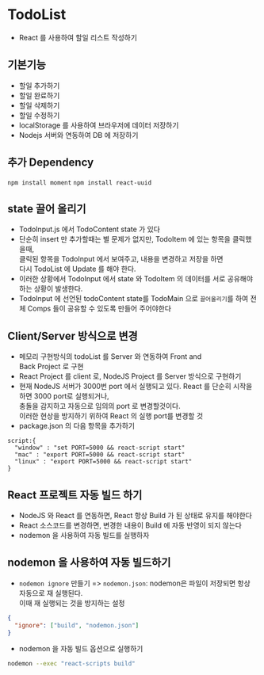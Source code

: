 # TodoList

- React 를 사용하여 할일 리스트 작성하기

## 기본기능

- 할일 추가하기
- 할일 완료하기
- 할일 삭제하기
- 할일 수정하기
- localStorage 를 사용하여 브라우저에 데이터 저장하기
- Nodejs 서버와 연동하여 DB 에 저장하기

## 추가 Dependency

`npm install moment`
`npm install react-uuid`

## state 끌어 올리기

- TodoInput.js 에서 TodoContent state 가 있다
- 단순히 insert 만 추가할때는 별 문제가 없지만, TodoItem 에 있는 항목을 클릭했을때,  
  클릭된 항목을 TodoInput 에서 보여주고, 내용을 변경하고 저장을 하면  
  다시 TodoList 에 Update 를 해야 한다.
- 이러한 상황에서 TodoInput 에서 state 와 TodoItem 의 데이터를 서로 공유해야 하는 상황이 발생한다.
- TodoInput 에 선언된 todoContent state를 TodoMain 으로 `끌어올리기`를 하여 전체 Comps 들이 공유할 수 있도록 만들어 주어야한다

## Client/Server 방식으로 변경

- 메모리 구현방식의 todoList 를 Server 와 연동하여 Front and  
  Back Project 로 구현
- React Project 를 client 로, NodeJS Project 를 Server 방식으로 구현하기
- 현재 NodeJS 서버가 3000번 port 에서 실행되고 있다. React 를 단순히 시작을 하면 3000 port로 실행되거나,  
  충돌을 감지하고 자동으로 임의의 port 로 변경할것이다.  
  이러한 현상을 방지하기 위하여 React 의 실행 port를 변경할 것
- package.json 의 다음 항목을 추가하기

```
script:{
  "window" : "set PORT=5000 && react-script start"
  "mac" : "export PORT=5000 && react-script start"
  "linux" : "export PORT=5000 && react-script start"
}
```

## React 프로젝트 자동 빌드 하기

- NodeJS 와 React 를 연동하면, React 항상 Build 가 된 상태로 유지를 해야한다
- React 소스코드를 변경하면, 변경한 내용이 Build 에 자동 반영이 되지 않는다
- nodemon 을 사용하여 자동 빌드를 실행하자

## nodemon 을 사용하여 자동 빌드하기

- `nodemon ignore` 만들기 => `nodemon.json`: nodemon은 파일이 저장되면 항상 자동으로 재 실행된다.  
  이때 재 실행되는 것을 방지하는 설정

```JSON
{
  "ignore": ["build", "nodemon.json"]
}
```

- nodemon 을 자동 빌드 옵션으로 실행하기

```bash
nodemon --exec "react-scripts build"
```
